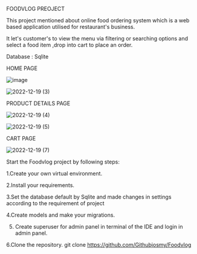 FOODVLOG PREOJECT

This project mentioned about online food ordering system which is a web based application utilised for restaurant's business.

It let's customer's to view the menu via filtering or searching options and select a food item ,drop into cart to place an order.

Database : Sqlite



HOME PAGE

![image](https://user-images.githubusercontent.com/117254338/208491920-590b1d56-c538-4b63-92a7-e74861d95a56.png)

![2022-12-19 (3)](https://user-images.githubusercontent.com/117254338/208492494-1f407069-6c33-42c1-8642-62aae4490e17.png)



PRODUCT DETAILS PAGE

![2022-12-19 (4)](https://user-images.githubusercontent.com/117254338/208492813-b497cbec-2be4-4354-b522-c6dba0da2a31.png)

![2022-12-19 (5)](https://user-images.githubusercontent.com/117254338/208492829-783597d0-97c4-4f22-96c2-90406b831103.png)




CART PAGE

![2022-12-19 (7)](https://user-images.githubusercontent.com/117254338/208492902-a8ec4aa8-d3c1-4f56-a160-9ebcfca6631d.png)


Start the Foodvlog project by following steps:

1.Create your own virtual environment.

2.Install your requirements.

3.Set the database default by Sqlite and made changes in settings according to the requirement of project

4.Create models and make your migrations.

5. Create superuser for admin panel in terminal of the IDE and login in admin panel.

6.Clone the repository. git clone https://github.com/Githubjosmy/Foodvlog

